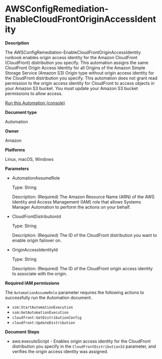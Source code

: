 # AWSConfigRemediation\-EnableCloudFrontOriginAccessIdentity<a name="automation-aws-enable-cloudfront-origin-access"></a>

**Description**

The AWSConfigRemediation\-EnableCloudFrontOriginAccessIdentity runbook enables origin access identity for the Amazon CloudFront \(CloudFront\) distribution you specify\. This automation assigns the same CloudFront Origin Access Identity for all Origins of the Amazon Simple Storage Service \(Amazon S3\) Origin type without origin access identity for the CloudFront distribution you specify\. This automation does not grant read permission to the origin access identity for CloudFront to access objects in your Amazon S3 bucket\. You must update your Amazon S3 bucket permissions to allow access\.

[Run this Automation \(console\)](https://console.aws.amazon.com/systems-manager/automation/execute/AWSConfigRemediation-EnableCloudFrontOriginAccessIdentity)

**Document type**

Automation

**Owner**

Amazon

**Platforms**

Linux, macOS, Windows

**Parameters**
+ AutomationAssumeRole

  Type: String

  Description: \(Required\) The Amazon Resource Name \(ARN\) of the AWS Identity and Access Management \(IAM\) role that allows Systems Manager Automation to perform the actions on your behalf\.
+ CloudFrontDistributionId

  Type: String

  Description: \(Required\) The ID of the CloudFront distribution you want to enable origin failover on\.
+ OriginAccessIdentityId

  Type: String

  Description: \(Required\) The ID of the CloudFront origin access identity to associate with the origin\.

**Required IAM permissions**

The `AutomationAssumeRole` parameter requires the following actions to successfully run the Automation document\.
+ `ssm:StartAutomationExecution`
+ `ssm:GetAutomationExecution`
+ `cloudfront:GetDistributionConfig`
+ `cloudfront:UpdateDistribution`

**Document Steps**
+ aws:executeScript \- Enables origin access identity for the CloudFront distribution you specify in the `CloudFrontDistributionId` parameter, and verifies the origin access identity was assigned\.